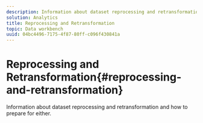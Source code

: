 ```yaml
---
description: Information about dataset reprocessing and retransformation and how to prepare for either.
solution: Analytics
title: Reprocessing and Retransformation
topic: Data workbench
uuid: 04bc4496-7175-4f87-80ff-c096f430841a
---
```


# Reprocessing and Retransformation{#reprocessing-and-retransformation}

Information about dataset reprocessing and retransformation and how to prepare for either.
